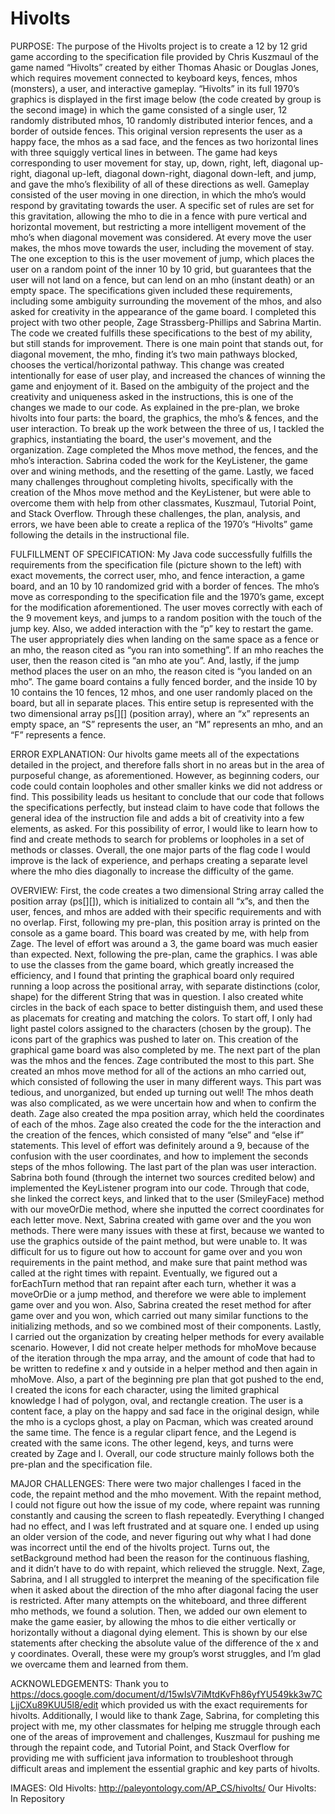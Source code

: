 # Hivolts
PURPOSE: The purpose of the Hivolts project is to create a 12 by 12 grid game according to the specification file provided by Chris Kuszmaul of the game named “Hivolts” created by either Thomas Ahasic or Douglas Jones, which requires movement connected to keyboard keys, fences, mhos (monsters), a user, and interactive gameplay. “Hivolts” in its full 1970’s graphics is displayed in the first image below (the code created by group is the second image) in which the game consisted of a single user, 12 randomly distributed mhos, 10 randomly distributed interior fences, and a border of outside fences. This original version represents the user as a happy face, the mhos as a sad face, and the fences as two horizontal lines with three squiggly vertical lines in between.  The game had keys corresponding to user movement for stay, up, down, right, left, diagonal up-right, diagonal up-left, diagonal down-right, diagonal down-left, and jump, and gave the mho’s flexibility of all of these directions as well. Gameplay consisted of the user moving in one direction, in which the mho’s would respond by gravitating towards the user. A specific set of rules are set for this gravitation, allowing the mho to die in a fence with pure vertical and horizontal movement, but restricting a more intelligent movement of the mho’s when diagonal movement was considered. At every move the user makes, the mhos move towards the user, including the movement of stay. The one exception to this is the user movement of jump, which places the user on a random point of the inner 10 by 10 grid, but guarantees that the user will not land on a fence, but can lend on an mho (instant death) or an empty space. The specifications given included these requirements, including some ambiguity surrounding the movement of the mhos, and also asked for creativity in the appearance of the game board. I completed this project with two other people, Zage Strassberg-Phillips and Sabrina Martin. The code we created fulfills these specifications to the best of my ability, but still stands for improvement. There is one main point that stands out, for diagonal movement, the mho, finding it’s two main pathways blocked, chooses the vertical/horizontal pathway. This change was created intentionally for ease of user play, and increased the chances of winning the game and enjoyment of it. Based on the ambiguity of the project and the creativity and uniqueness asked in the instructions, this is one of the changes we made to our code. As explained in the pre-plan, we broke hivolts into four parts: the board, the graphics, the mho’s & fences, and the user interaction. To break up the work between the three of us, I tackled the graphics, instantiating the board, the user's movement, and the organization. Zage completed the Mhos move method, the fences, and the mho’s interaction. Sabrina coded the work for the KeyListener, the game over and wining methods, and the resetting of the game. Lastly, we faced many challenges throughout completing hivolts, specifically with the creation of the Mhos move method and the KeyListener, but were able to overcome them with help from other classmates, Kuszmaul, Tutorial Point, and Stack Overflow. Through these challenges, the plan, analysis, and errors, we have been able to create a replica of the 1970’s “Hivolts” game following the details in the instructional file.

FULFILLMENT OF SPECIFICATION: My Java code successfully fulfills the requirements from the specification file (picture shown to the left) with exact movements, the correct user, mho, and fence interaction, a game board, and an 10 by 10 randomized grid with a border of fences. The mho’s move as corresponding to the specification file and the 1970’s game, except for the modification aforementioned. The user moves correctly with each of the 9 movement keys, and jumps to a random position with the touch of the jump key. Also, we added interaction with the “p” key to restart the game. The user appropriately dies when landing on the same space as a fence or an mho, the reason cited as “you ran into something”. If an mho reaches the user, then the reason cited is “an mho ate you”. And, lastly, if the jump method places the user on an mho, the reason cited is “you landed on an mho”. The game board contains a fully fenced border, and the inside 10 by 10 contains the 10 fences, 12 mhos, and one user randomly placed on the board, but all in separate places. This entire setup is represented with the two dimensional array ps[][] (position array), where an “x” represents an empty space, an “S” represents the user, an “M” represents an mho, and an “F” represents a fence.

ERROR EXPLANATION: Our hivolts game meets all of the expectations detailed in the project, and therefore falls short in no areas but in the area of purposeful change, as aforementioned. However, as beginning coders, our code could contain loopholes and other smaller kinks we did not address or find. This possibility leads us hesitant to conclude that our code that follows the specifications perfectly, but instead claim to have code that follows the general idea of the instruction file and adds a bit of creativity into a few elements, as asked. For this possibility of error, I would like to learn how to find and create methods to search for problems or loopholes in a set of methods or classes. Overall, the one major parts of the flag code I would improve is the lack of experience, and perhaps creating a separate level where the mho dies diagonally to increase the difficulty of the game.

OVERVIEW: First, the code creates a two dimensional String array called the position array (ps[][]), which is initialized to contain all “x”s, and then the user, fences, and mhos are added with their specific requirements and with no overlap. First, following my pre-plan, this position array is printed on the console as a game board. This board was created by me, with help from Zage. The level of effort was around a 3, the game board was much easier than expected. Next, following the pre-plan, came the graphics. I was able to use the classes from the game board, which greatly increased the efficiency, and I found that printing the graphical board only required running a loop across the positional array, with separate distinctions (color, shape) for the different String that was in question. I also created white circles in the back of each space to better distinguish them, and used these as placemats for creating and matching the colors. To start off, I only had light pastel colors assigned to the characters (chosen by the group). The icons part of the graphics was pushed to later on. This creation of the graphical game board was also completed by me. The next part of the plan was the mhos and the fences. Zage contributed the most to this part. She created an mhos move method for all of the actions an mho carried out, which consisted of following the user in many different ways. This part was tedious, and unorganized, but ended up turning out well! The mhos death was also complicated, as we were uncertain how and when to confirm the death. Zage also created the mpa position array, which held the coordinates of each of the mhos. Zage also created the code for the the interaction and the creation of the fences, which consisted of many “else” and “else if” statements. This level of effort was definitely around a 9, because of the confusion with the user coordinates, and how to implement the seconds steps of the mhos following. The last part of the plan was user interaction. Sabrina both found (through the internet two sources credited below) and implemented the KeyListener program into our code. Through that code, she linked the correct keys, and linked that to the user (SmileyFace) method with our moveOrDie method, where she inputted the correct coordinates for each letter move. Next, Sabrina created with game over and the you won methods. There were many issues with these at first, because we wanted to use the graphics outside of the paint method, but were unable to. It was difficult for us to figure out how to account for game over and you won requirements in the paint method, and make sure that paint method was called at the right times with repaint. Eventually, we figured out a forEachTurn method that ran repaint after each turn, whether it was a moveOrDie or a jump method, and therefore we were able to implement game over and you won. Also, Sabrina created the reset method for after game over and you won, which carried out many similar functions to the initializing methods, and so we combined most of their components. Lastly, I carried out the organization by creating helper methods for every available scenario. However, I did not create helper methods for mhoMove because of the iteration through the mpa array, and the amount of code that had to be written to redefine x and y outside in a helper method and then again in mhoMove. Also, a part of the beginning pre plan that got pushed to the end, I created the icons for each character, using the limited graphical knowledge I had of polygon, oval, and rectangle creation. The user is a content face, a play on the happy and sad face in the original design, while the mho is a cyclops ghost, a play on Pacman, which was created around the same time. The fence is a regular clipart fence, and the Legend is created with the same icons. The other legend, keys, and turns were created by Zage and I. Overall, our code structure mainly follows both the pre-plan and the specification file. 

MAJOR CHALLENGES: There were two major challenges I faced in the code, the repaint method and the mho movement. With the repaint method, I could not figure out how the issue of my code, where repaint was running constantly and causing the screen to flash repeatedly. Everything I changed had no effect, and I was left frustrated and at square one. I ended up using an older version of the code, and never figuring out why what I had done was incorrect until the end of the hivolts project. Turns out, the setBackground method had been the reason for the continuous flashing, and it didn’t have to do with repaint, which relieved the struggle. Next, Zage, Sabrina, and I all struggled to interpret the meaning of the specification file when it asked about the direction of the mho after diagonal facing the user is restricted. After many attempts on the whiteboard, and three different mho methods, we found a solution. Then, we added our own element to make the game easier, by allowing the mhos to die either vertically or horizontally without a diagonal dying element. This is shown by our else statements after checking the absolute value of the difference of the x and y coordinates. 
Overall, these were my group’s worst struggles, and I’m glad we overcame them and learned from them.

ACKNOWLEDGEMENTS: Thank you to https://docs.google.com/document/d/15wIsV7iMtdKvFh86yfYU549kk3w7CLjjCXu89KUU5l8/edit which provided us with the exact requirements for hivolts. Additionally, I would like to thank Zage, Sabrina, for completing this project with me, my other classmates for helping me struggle through each one of the areas of improvement and challenges, Kuszmaul for pushing me through the repaint code, and Tutorial Point, and Stack Overflow for providing me with sufficient java information to troubleshoot through difficult areas and implement the essential graphic and key parts of hivolts.

IMAGES: 
Old Hivolts: http://paleyontology.com/AP_CS/hivolts/
Our Hivolts: In Repository




